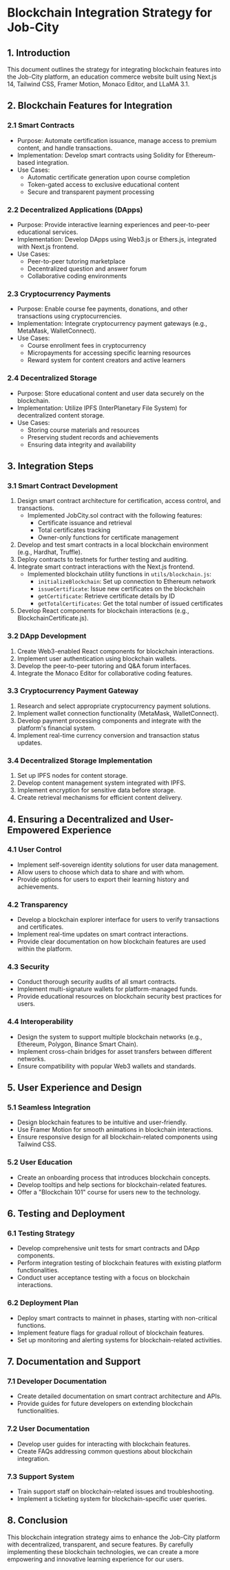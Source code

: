 # Blockchain Integration Strategy for Job-City

## 1. Introduction
This document outlines the strategy for integrating blockchain features into the Job-City platform, an education commerce website built using Next.js 14, Tailwind CSS, Framer Motion, Monaco Editor, and LLaMA 3.1.

## 2. Blockchain Features for Integration

### 2.1 Smart Contracts
- Purpose: Automate certification issuance, manage access to premium content, and handle transactions.
- Implementation: Develop smart contracts using Solidity for Ethereum-based integration.
- Use Cases:
  - Automatic certificate generation upon course completion
  - Token-gated access to exclusive educational content
  - Secure and transparent payment processing

### 2.2 Decentralized Applications (DApps)
- Purpose: Provide interactive learning experiences and peer-to-peer educational services.
- Implementation: Develop DApps using Web3.js or Ethers.js, integrated with Next.js frontend.
- Use Cases:
  - Peer-to-peer tutoring marketplace
  - Decentralized question and answer forum
  - Collaborative coding environments

### 2.3 Cryptocurrency Payments
- Purpose: Enable course fee payments, donations, and other transactions using cryptocurrencies.
- Implementation: Integrate cryptocurrency payment gateways (e.g., MetaMask, WalletConnect).
- Use Cases:
  - Course enrollment fees in cryptocurrency
  - Micropayments for accessing specific learning resources
  - Reward system for content creators and active learners

### 2.4 Decentralized Storage
- Purpose: Store educational content and user data securely on the blockchain.
- Implementation: Utilize IPFS (InterPlanetary File System) for decentralized content storage.
- Use Cases:
  - Storing course materials and resources
  - Preserving student records and achievements
  - Ensuring data integrity and availability

## 3. Integration Steps

### 3.1 Smart Contract Development
1. Design smart contract architecture for certification, access control, and transactions.
   - Implemented JobCity.sol contract with the following features:
     - Certificate issuance and retrieval
     - Total certificates tracking
     - Owner-only functions for certificate management
2. Develop and test smart contracts in a local blockchain environment (e.g., Hardhat, Truffle).
3. Deploy contracts to testnets for further testing and auditing.
4. Integrate smart contract interactions with the Next.js frontend.
   - Implemented blockchain utility functions in `utils/blockchain.js`:
     - `initializeBlockchain`: Set up connection to Ethereum network
     - `issueCertificate`: Issue new certificates on the blockchain
     - `getCertificate`: Retrieve certificate details by ID
     - `getTotalCertificates`: Get the total number of issued certificates
5. Develop React components for blockchain interactions (e.g., BlockchainCertificate.js).

### 3.2 DApp Development
1. Create Web3-enabled React components for blockchain interactions.
2. Implement user authentication using blockchain wallets.
3. Develop the peer-to-peer tutoring and Q&A forum interfaces.
4. Integrate the Monaco Editor for collaborative coding features.

### 3.3 Cryptocurrency Payment Gateway
1. Research and select appropriate cryptocurrency payment solutions.
2. Implement wallet connection functionality (MetaMask, WalletConnect).
3. Develop payment processing components and integrate with the platform's financial system.
4. Implement real-time currency conversion and transaction status updates.

### 3.4 Decentralized Storage Implementation
1. Set up IPFS nodes for content storage.
2. Develop content management system integrated with IPFS.
3. Implement encryption for sensitive data before storage.
4. Create retrieval mechanisms for efficient content delivery.

## 4. Ensuring a Decentralized and User-Empowered Experience

### 4.1 User Control
- Implement self-sovereign identity solutions for user data management.
- Allow users to choose which data to share and with whom.
- Provide options for users to export their learning history and achievements.

### 4.2 Transparency
- Develop a blockchain explorer interface for users to verify transactions and certificates.
- Implement real-time updates on smart contract interactions.
- Provide clear documentation on how blockchain features are used within the platform.

### 4.3 Security
- Conduct thorough security audits of all smart contracts.
- Implement multi-signature wallets for platform-managed funds.
- Provide educational resources on blockchain security best practices for users.

### 4.4 Interoperability
- Design the system to support multiple blockchain networks (e.g., Ethereum, Polygon, Binance Smart Chain).
- Implement cross-chain bridges for asset transfers between different networks.
- Ensure compatibility with popular Web3 wallets and standards.

## 5. User Experience and Design

### 5.1 Seamless Integration
- Design blockchain features to be intuitive and user-friendly.
- Use Framer Motion for smooth animations in blockchain interactions.
- Ensure responsive design for all blockchain-related components using Tailwind CSS.

### 5.2 User Education
- Create an onboarding process that introduces blockchain concepts.
- Develop tooltips and help sections for blockchain-related features.
- Offer a "Blockchain 101" course for users new to the technology.

## 6. Testing and Deployment

### 6.1 Testing Strategy
- Develop comprehensive unit tests for smart contracts and DApp components.
- Perform integration testing of blockchain features with existing platform functionalities.
- Conduct user acceptance testing with a focus on blockchain interactions.

### 6.2 Deployment Plan
- Deploy smart contracts to mainnet in phases, starting with non-critical functions.
- Implement feature flags for gradual rollout of blockchain features.
- Set up monitoring and alerting systems for blockchain-related activities.

## 7. Documentation and Support

### 7.1 Developer Documentation
- Create detailed documentation on smart contract architecture and APIs.
- Provide guides for future developers on extending blockchain functionalities.

### 7.2 User Documentation
- Develop user guides for interacting with blockchain features.
- Create FAQs addressing common questions about blockchain integration.

### 7.3 Support System
- Train support staff on blockchain-related issues and troubleshooting.
- Implement a ticketing system for blockchain-specific user queries.

## 8. Conclusion
This blockchain integration strategy aims to enhance the Job-City platform with decentralized, transparent, and secure features. By carefully implementing these blockchain technologies, we can create a more empowering and innovative learning experience for our users.
